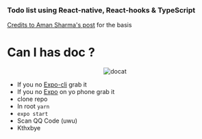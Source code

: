 ### Todo list using React-native, React-hooks & TypeScript

[Credits to Aman Sharma's post](https://medium.com/@amanshharma/react-native-todo-app-using-typescript-and-hooks-bacc5db05100) for the basis

# Can I has doc ?
<p align="center">
  <img src="https://www.mapzen.com/assets/images/open-source-docs/cat-and-docs-resized.png" alt="docat" title="docat"/>
</p>

- If you no [Expo-cli](https://expo.io/learn) grab it
- If you no [Expo](https://play.google.com/store/apps/details?id=host.exp.exponent&hl=en_GB) on yo phone grab it
- clone repo
- In root `yarn`
- `expo start`
- Scan QQ Code (uwu)
- Kthxbye